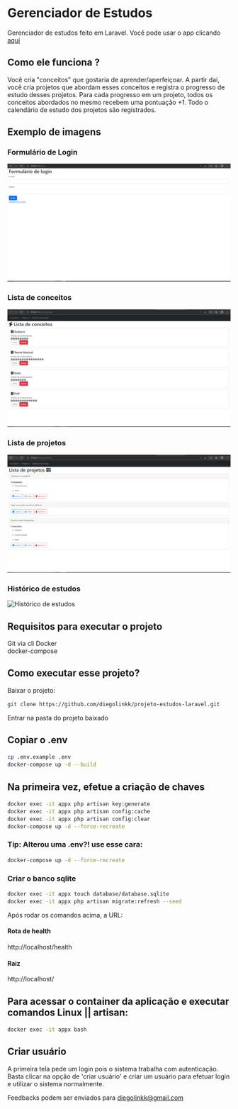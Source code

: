 # Gerenciador de Estudos
Gerenciador de estudos feito em Laravel.
Você pode usar o app clicando [aqui](http://projeto-estudos.herokuapp.com/)

## Como ele funciona ?

Você cria "conceitos" que gostaria de aprender/aperfeiçoar. A partir daí, você cria projetos que abordam esses conceitos e registra o progresso de estudo desses projetos.
Para cada progresso em um projeto, todos os conceitos abordados no mesmo recebem uma pontuação +1.
Todo o calendário de estudo dos projetos são registrados.

## Exemplo de imagens
### Formulário de Login
![Formulário de Login](https://github.com/diegolinkk/projeto-estudos-laravel/blob/main/imagens/formulario-de-login.PNG?raw=true)
### Lista de conceitos
![Lista de conceitos](https://github.com/diegolinkk/projeto-estudos-laravel/blob/main/imagens/lista-de-conceitos.PNG?raw=true)
### Lista de projetos
![Lista de projetos](https://github.com/diegolinkk/projeto-estudos-laravel/blob/main/imagens/lista-de-projetos.PNG?raw=true)

### Histórico de estudos
![Histórico de estudos](https://github.com/diegolinkk/projeto-estudos-laravel/blob/main/imagens/hist%C3%B3rico-de-estudos.PNG?raw=true)

## Requisitos para executar o projeto
Git via cli
Docker  
docker-compose


## Como executar esse projeto?

Baixar o projeto:
```bash
git clone https://github.com/diegolinkk/projeto-estudos-laravel.git
```

Entrar na pasta do projeto baixado


## Copiar o .env
```bash
cp .env.example .env
docker-compose up -d --build
```


## Na primeira vez, efetue a criação de chaves 
```bash
docker exec -it appx php artisan key:generate
docker exec -it appx php artisan config:cache
docker exec -it appx php artisan config:clear
docker-compose up -d --force-recreate
```

### Tip: Alterou uma .env?! use esse cara:
```bash
docker-compose up -d --force-recreate
```

### Criar o banco sqlite
```bash
docker exec -it appx touch database/database.sqlite
docker exec -it appx php artisan migrate:refresh --seed
```
Após rodar os comandos acima, a URL:
#### Rota de health
http://localhost/health

#### Raiz
http://localhost/

## Para acessar o container da aplicação e executar comandos Linux || artisan:
```bash
docker exec -it appx bash
```


## Criar usuário
A primeira tela pede um login pois o sistema trabalha com autenticação. Basta clicar na opção de 'criar usuário' e criar um usuário para efetuar login e utilizar o sistema normalmente.

Feedbacks podem ser enviados para diegolinkk@gmail.com
